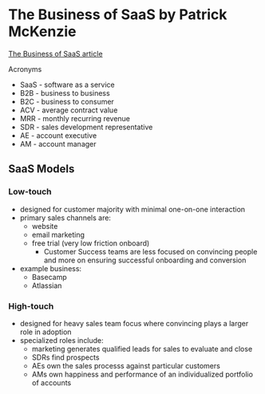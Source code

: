 # The Business of SaaS by Patrick McKenzie

[The Business of SaaS article](https://stripe.com/atlas/guides/business-of-saas)

Acronyms

- SaaS - software as a service
- B2B - business to business
- B2C - business to consumer
- ACV - average contract value
- MRR - monthly recurring revenue
- SDR - sales development representative
- AE - account executive
- AM - account manager

## SaaS Models

### Low-touch

- designed for customer majority with minimal one-on-one interaction
- primary sales channels are:
    - website
    - email marketing
    - free trial (very low friction onboard)
        - Customer Success teams are less focused on convincing people and more on ensuring successful onboarding and conversion
- example business:
    - Basecamp
    - Atlassian

### High-touch

- designed for heavy sales team focus where convincing plays a larger role in adoption
- specialized roles include:
  - marketing generates qualified leads for sales to evaluate and close
  - SDRs find prospects
  - AEs own the sales processs against particular customers
  - AMs own happiness and performance of an individualized portfolio of accounts
